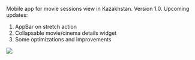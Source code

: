 Mobile app for movie sessions view in Kazakhstan.
Version 1.0.
Upcoming updates:
1. AppBar on stretch action
2. Collapsable movie/cinema details widget
3. Some optimizations and improvements

<img src = 'assets/AppGif.mp4'>

